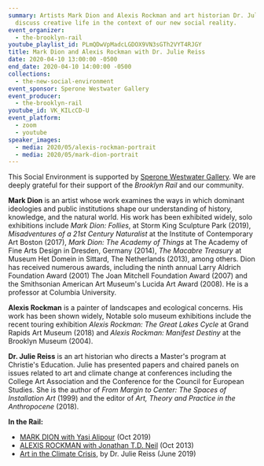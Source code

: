 ```yaml
---
summary: Artists Mark Dion and Alexis Rockman and art historian Dr. Julie Reiss
  discuss creative life in the context of our new social reality.
event_organizer:
  - the-brooklyn-rail
youtube_playlist_id: PLmQDwVpMadcLGDOX9VN3sGTh2VYT4RJGY
title: Mark Dion and Alexis Rockman with Dr. Julie Reiss
date: 2020-04-10 13:00:00 -0500
end_date: 2020-04-10 14:00:00 -0500
collections:
  - the-new-social-environment
event_sponsor: Sperone Westwater Gallery
event_producer:
  - the-brooklyn-rail
youtube_id: VK_KILcCD-U
event_platform:
  - zoom
  - youtube
speaker_images:
  - media: 2020/05/alexis-rockman-portrait
  - media: 2020/05/mark-dion-portrait
---
```




This Social Environment is supported by  [Sperone Westwater Gallery](https://www.speronewestwater.com/). We are deeply grateful for their support of the _Brooklyn Rail_ and our community.

**Mark Dion**  is an artist whose work examines the ways in which dominant ideologies and public institutions shape our understanding of history, knowledge, and the natural world. His work has been exhibited widely, solo exhibitions include *Mark Dion: Follies*, at Storm King Sculpture Park (2019), *Misadventures of a 21st Century Naturalist* at the Institute of Contemporary Art Boston (2017), *Mark Dion: The Academy of Things* at The Academy of Fine Arts Design in Dresden, Germany (2014), *The Macabre Treasury* at Museum Het Domein in Sittard, The Netherlands (2013), among others. Dion has received numerous awards, including the ninth annual Larry Aldrich Foundation Award (2001) The Joan Mitchell Foundation Award (2007) and the Smithsonian American Art Museum's Lucida Art Award (2008). He is a professor at Columbia University.

**Alexis Rockman**  is a painter of landscapes and ecological concerns. His work has been shown widely, Notable solo museum exhibitions include the recent touring exhibition *Alexis Rockman: The Great Lakes Cycle* at Grand Rapids Art Museum (2018) and *Alexis Rockman: Manifest Destiny* at the Brooklyn Museum (2004).

**Dr. Julie Reiss** is an art historian who directs a Master's program at Christie's Education. Julie has presented papers and chaired panels on issues related to art and climate change at conferences including the College Art Association and the Conference for the Council for European Studies. She is the author of  _From Margin to Center: The Spaces of Installation Art_  (1999) and the editor of  _Art, Theory and Practice in the Anthropocene_  (2018).

**In the Rail:**

-   [MARK DION with Yasi Alipour](https://brooklynrail.org/2019/10/art/MARK-DION-with-Yasi-Alipour) (Oct 2019)
-   [ALEXIS ROCKMAN with Jonathan T.D. Neil](https://brooklynrail.org/2013/10/art/alexis-rockman-with-jonathan-t-d-neil) (Oct 2013)
-   [Art in the Climate Crisis](https://brooklynrail.org/2019/06/editorsmessage/Art-in-the-Climate-Crisis), by Dr. Julie Reiss (June 2019)